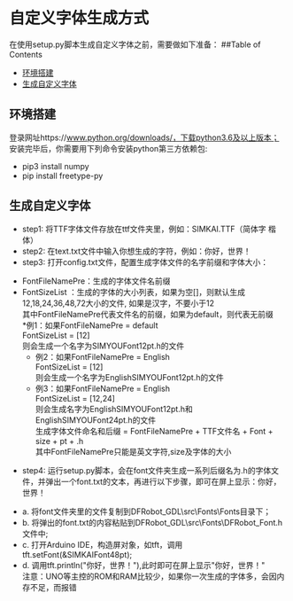 # 自定义字体生成方式
在使用setup.py脚本生成自定义字体之前，需要做如下准备：
##Table of Contents
* [环境搭建](#环境搭建)
* [生成自定义字体](#生成自定义字体)
## 环境搭建
登录网址https://www.python.org/downloads/，下载python3.6及以上版本；<br>
安装完毕后，你需要用下列命令安装python第三方依赖包: <br>
 * pip3 install numpy
 * pip install freetype-py 

## 生成自定义字体
* step1: 将TTF字体文件存放在ttf文件夹里，例如：SIMKAI.TTF（简体字 楷体）<br>
* step2: 在text.txt文件中输入你想生成的字符，例如：你好，世界！<br>
* step3: 打开config.txt文件，配置生成字体文件的名字前缀和字体大小：<br>
- FontFileNamePre：生成的字体文件名前缀<br>
- FontSizeList ：生成的字体的大小列表，如果为空[]，则默认生成12,18,24,36,48,72大小的文件, 如果是汉字，不要小于12<br>
    其中FontFileNamePre代表文件名的前缀，如果为default，则代表无前缀<br>
    *例1：如果FontFileNamePre = default<br>
             FontSizeList = [12]<br>
    则会生成一个名字为SIMYOUFont12pt.h的文件<br>
    * 例2：如果FontFileNamePre = English<br>
             FontSizeList = [12]<br>
    则会生成一个名字为EnglishSIMYOUFont12pt.h的文件<br>
    * 例3：如果FontFileNamePre = English<br>
             FontSizeList = [12,24]<br>
    则会生成名字为EnglishSIMYOUFont12pt.h和EnglishSIMYOUFont24pt.h的文件<br>
生成字体文件命名和后缀 = FontFileNamePre + TTF文件名 + Font + size + pt + .h<br>
其中FontFileNamePre只能是英文字符,size及字体的大小<br>
* step4: 运行setup.py脚本，会在font文件夹生成一系列后缀名为.h的字体文件，并弹出一个font.txt的文本，再进行以下步骤，即可在屏上显示：你好，世界！<br>
- a. 将font文件夹里的文件复制到DFRobot_GDL\src\Fonts\Fonts目录下；<br>
- b. 将弹出的font.txt的内容粘贴到DFRobot_GDL\src\Fonts\DFRobot_Font.h文件中;<br>
- c. 打开Arduino IDE，构造屏对象，如tft，调用tft.setFont(&SIMKAIFont48pt);<br>
- d. 调用tft.println("你好，世界！"),此时即可在屏上显示"你好，世界！"<br>
注意：UNO等主控的ROM和RAM比较少，如果你一次生成的字体多，会因内存不足，而报错<br>
